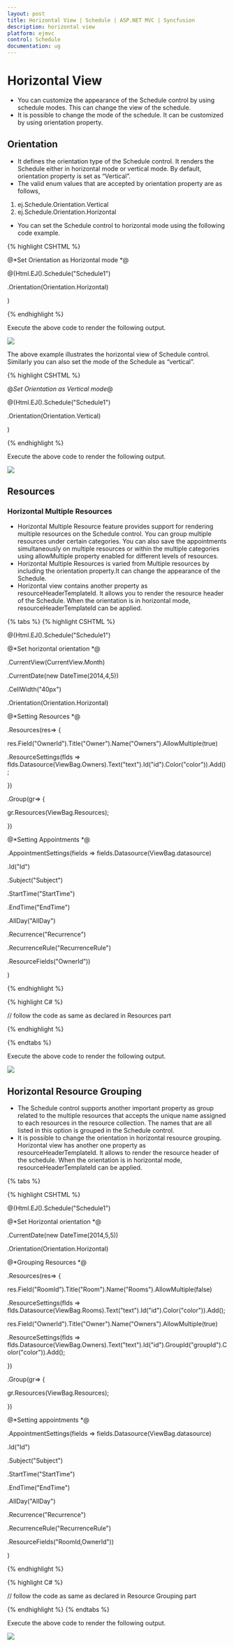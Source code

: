 ```yaml
---
layout: post
title: Horizontal View | Schedule | ASP.NET MVC | Syncfusion
description: horizontal view
platform: ejmvc
control: Schedule
documentation: ug
---
```


# Horizontal View

* You can customize the appearance of the Schedule control by using schedule modes. This can change the view of the schedule. 
* It is possible to change the mode of the schedule. It can be customized by using orientation property.



## Orientation

* It defines the orientation type of the Schedule control. It renders the Schedule  either in horizontal mode or vertical mode. By default, orientation property is set as “Vertical”. 
* The valid enum values that are accepted by orientation property are as follows,
1. ej.Schedule.Orientation.Vertical
2. ej.Schedule.Orientation.Horizontal
* You can set the Schedule control to horizontal mode using the following code example.



{% highlight CSHTML %}


@*Set Orientation as Horizontal mode *@

@(Html.EJ().Schedule("Schedule1")

.Orientation(Orientation.Horizontal)

)

{% endhighlight %}

Execute the above code to render the following output.



![](Horizontal-View_images/Horizontal-View_img1.png)



The above example illustrates the horizontal view of Schedule control. Similarly you can also set the mode of the Schedule as “vertical”.



{% highlight CSHTML %}

@*Set Orientation as Vertical mode*@

@(Html.EJ().Schedule("Schedule1")

.Orientation(Orientation.Vertical)

)

{% endhighlight %}

Execute the above code to render the following output.

![](Horizontal-View_images/Horizontal-View_img2.png)



## Resources

### Horizontal Multiple Resources

* Horizontal Multiple Resource feature provides support for rendering multiple resources on the Schedule control. You can group multiple resources under certain categories. You can also save the appointments simultaneously on multiple resources or within the multiple categories using allowMultiple property enabled for different levels of resources.
* Horizontal Multiple Resources is varied from Multiple resources by including the orientation property.It can change the appearance of the Schedule.
* Horizontal view contains another property as resourceHeaderTemplateId. It allows you to render the resource header of the Schedule. When the orientation is in horizontal mode, resourceHeaderTemplateId can be applied.


{% tabs %}
{% highlight CSHTML %}

@(Html.EJ().Schedule("Schedule1")

@*Set horizontal orientation *@

.CurrentView(CurrentView.Month)

.CurrentDate(new DateTime(2014,4,5))

.CellWidth("40px")

.Orientation(Orientation.Horizontal)

@*Setting Resources *@

.Resources(res=> {

res.Field("OwnerId").Title("Owner").Name("Owners").AllowMultiple(true)

.ResourceSettings(flds => flds.Datasource(ViewBag.Owners).Text("text").Id("id").Color("color")).Add();

})

.Group(gr=> {

gr.Resources(ViewBag.Resources);

})

@*Setting Appointments *@

.AppointmentSettings(fields => fields.Datasource(ViewBag.datasource)

.Id("Id")

.Subject("Subject")

.StartTime("StartTime")

.EndTime("EndTime")

.AllDay("AllDay")

.Recurrence("Recurrence")

.RecurrenceRule("RecurrenceRule")

.ResourceFields("OwnerId"))



)

{% endhighlight %}

{% highlight C# %}

// follow the code as same as declared in Resources part

{% endhighlight %}

{% endtabs %}

Execute the above code to render the following output.

![](Horizontal-View_images/Horizontal-View_img3.png)



## Horizontal Resource Grouping

* The Schedule control supports another important property as group related to the multiple resources that accepts the unique name assigned to each resources in the resource collection. The names that are all listed in this option is grouped in the Schedule control.
* It is possible to change the orientation in horizontal resource grouping. Horizontal view has another one property as resourceHeaderTemplateId. It allows to render the resource header of the schedule. When the orientation is in horizontal mode, resourceHeaderTemplateId can be applied.


{% tabs %}

{% highlight CSHTML %}


@(Html.EJ().Schedule("Schedule1")

@*Set Horizontal orientation *@

.CurrentDate(new DateTime(2014,5,5))

.Orientation(Orientation.Horizontal)

@*Grouping Resources *@

.Resources(res=> {

res.Field("RoomId").Title("Room").Name("Rooms").AllowMultiple(false)

.ResourceSettings(flds => flds.Datasource(ViewBag.Rooms).Text("text").Id("id").Color("color")).Add();

res.Field("OwnerId").Title("Owner").Name("Owners").AllowMultiple(true)

.ResourceSettings(flds => flds.Datasource(ViewBag.Owners).Text("text").Id("id").GroupId("groupId").Color("color")).Add();

})

.Group(gr=> {

gr.Resources(ViewBag.Resources);

})

@*Setting appointments *@

.AppointmentSettings(fields => fields.Datasource(ViewBag.datasource)

.Id("Id")

.Subject("Subject")

.StartTime("StartTime")

.EndTime("EndTime")

.AllDay("AllDay")

.Recurrence("Recurrence")

.RecurrenceRule("RecurrenceRule")

.ResourceFields("RoomId,OwnerId"))

)

{% endhighlight %}

{% highlight C# %}

// follow the code as same as declared in Resource Grouping  part

{% endhighlight %}
{% endtabs %}

Execute the above code to render the following output.



![](Horizontal-View_images/Horizontal-View_img4.png)



